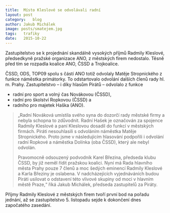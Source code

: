 ```yaml
---
title:	Místo Kleslové se odvolávali radní
layout:	post
category:	blog
author:	Jakub Michálek
image: posts/smatejem.jpg
tags:	trafiky
date:	2015-10-22
---
```


Zastupitelstvo se k projednání skandálně vysokých příjmů Radmily Kleslové, předsedkyně pražské organizace ANO, z městských firem nedostalo. Těsně před tím se rozpadla koalice ANO, ČSSD a Trojkoalice.

ČSSD, ODS, TOP09 spolu s částí ANO totiž odvolaly Matěje Stropnického z funkce náměstka primátorky. To odstartovalo odvolání dalších členů rady hl. m. Prahy. Zastupitelstvo – i díky hlasům Pirátů – odvolalo z funkce 

* radní pro sport a volný čas Novákovou (ČSSD), 
* radní pro školství Ropkovou (ČSSD) a 
* radního pro majetek Haška (ANO). 

> „Radní Nováková umístila svého syna do dozorčí rady městské firmy a nebyla schopna to zdůvodnit. Radní Hašek je označován za spojence Radmily Kleslové a paní Kleslovou dosadil do funkcí v městských firmách. Piráti nesouhlasili s odvoláním náměstka Matěje Stropnického. Proto jsme v následujícím hlasování podpořili i odvolání radní Ropkové a náměstka Dolínka (oba ČSSD), který ale nebyl odvolán.
> 
> Pravomocně odsouzený podvodník Karel Březina, předseda klubu ČSSD, by již neměl řídit pražskou koalici. Nyní má Rada hlavního města Prahy pouze 7 členů a moc šedých eminencí Radmily Kleslové a Karla Březiny  je oslabena. V nadcházejících vyjednáváních budou Piráti usilovat o odstavení této vlivové skupiny od moci v hlavním městě Praze,“ říká Jakub Michálek, předseda zastupitelů za Piráty. 

Příjmy Radmily Kleslové z městských firem tvoří první bod na pořadu jednání, až se zastupitelstvo 5. listopadu sejde k dokončení dnes započatého zasedání. 


